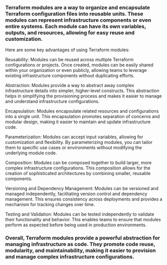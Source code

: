 ### Terraform modules are a way to organize and encapsulate Terraform configuration files into reusable units. These modules can represent infrastructure components or even entire systems. Each module can have its own variables, outputs, and resources, allowing for easy reuse and customization.

Here are some key advantages of using Terraform modules:

  Reusability: Modules can be reused across multiple Terraform configurations or projects. Once created, modules can be easily shared within your organization or even publicly, allowing teams to leverage existing infrastructure components without duplicating efforts.

  Abstraction: Modules provide a way to abstract away complex infrastructure details into simpler, higher-level constructs. This abstraction helps in simplifying the provisioning process and makes it easier to manage and understand infrastructure configurations.

  Encapsulation: Modules encapsulate related resources and configurations into a single unit. This encapsulation promotes separation of concerns and modular design, making it easier to maintain and update infrastructure code.

  Parameterization: Modules can accept input variables, allowing for customization and flexibility. By parameterizing modules, you can tailor them to specific use cases or environments without modifying the underlying module code.

  Composition: Modules can be composed together to build larger, more complex infrastructure configurations. This composition allows for the creation of sophisticated architectures by combining smaller, reusable components.

  Versioning and Dependency Management: Modules can be versioned and managed independently, facilitating version control and dependency management. This ensures consistency across deployments and provides a mechanism for tracking changes over time.

  Testing and Validation: Modules can be tested independently to validate their functionality and behavior. This enables teams to ensure that modules perform as expected before being used in production environments.

### Overall, Terraform modules provide a powerful abstraction for managing infrastructure as code. They promote code reuse, modularity, and maintainability, making it easier to provision and manage complex infrastructure configurations.
